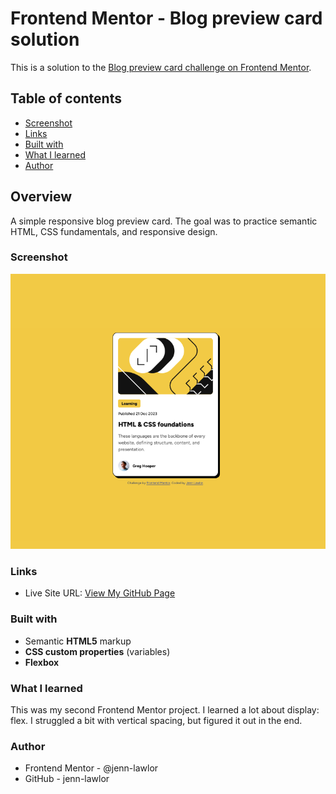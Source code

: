 # Frontend Mentor - Blog preview card solution

This is a solution to the [Blog preview card challenge on Frontend Mentor](https://www.frontendmentor.io/challenges/blog-preview-card-ckPaj01IcS).

## Table of contents

- [Screenshot](#screenshot)
- [Links](#links)
- [Built with](#built-with)
- [What I learned](#what-i-learned)
- [Author](#author)

## Overview

A simple responsive blog preview card. The goal was to practice semantic HTML, CSS fundamentals, and responsive design.

### Screenshot

![My solution screenshot](https://raw.githubusercontent.com/jenn-lawlor/blog-preview-card/main/assets/images/screenshot.png)

### Links

- Live Site URL: [View My GitHub Page](https://jenn-lawlor.github.io/blog-preview-card-main/)

### Built with

- Semantic **HTML5** markup
- **CSS custom properties** (variables)
- **Flexbox**

### What I learned

This was my second Frontend Mentor project.  I learned a lot about display: flex.  I struggled a bit with vertical spacing, but figured it out in the end.

### Author

- Frontend Mentor - @jenn-lawlor
- GitHub - jenn-lawlor
